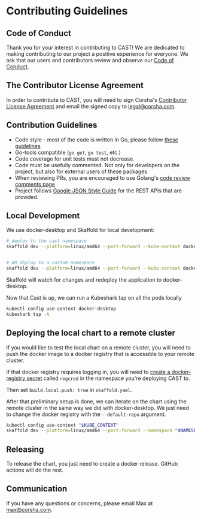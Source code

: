 # Contributing Guidelines

## Code of Conduct
Thank you for your interest in contributing to CAST! We are dedicated to making contributing to our project a positive experience for everyone. We ask that our users and contributors review and observe our [Code of Conduct](./CODE_OF_CONDUCT.md).

## The Contributor License Agreement
In order to contribute to CAST, you will need to sign Corsha's [Contributor License Agreement](./CLA.md) and email the signed copy to legal@corsha.com.

## Contribution Guidelines

* Code style - most of the code is written in Go, please follow [these guidelines](https://golang.org/doc/effective_go)
* Go-tools compatible (`go get`, `go test`, etc.)
* Code coverage for unit tests must not decrease.
* Code must be usefully commented. Not only for developers on the project, but also for external users of these packages
* When reviewing PRs, you are encouraged to use Golang's [code review comments page](https://github.com/golang/go/wiki/CodeReviewComments)
* Project follows [Google JSON Style Guide](https://google.github.io/styleguide/jsoncstyleguide.xml) for the REST APIs that are provided.

## Local Development

We use docker-desktop and Skaffold for local development:

```bash
# deploy to the cast namespace
skaffold dev --platform=linux/amd64 --port-forward --kube-context docker-desktop


# OR deploy to a custom namespace
skaffold dev --platform=linux/amd64 --port-forward --kube-context docker-desktop --namespace "<NS>"
```

Skaffold will watch for changes and redeploy the application to docker-desktop.

Now that Cast is up, we can run a Kubeshark tap on all the pods locally


```bash
kubectl config use-context docker-desktop
kubeshark tap -A
```

## Deploying the local chart to a remote cluster

If you would like to test the local chart on a remote cluster, you will need to push the docker image to a docker registry that is accessible to your remote cluster.

If that docker registry requires logging in, you will need to [create a docker-registry secret](https://kubernetes.io/docs/tasks/configure-pod-container/pull-image-private-registry/#registry-secret-existing-credentials) called `regcred` in the namespace you're deploying CAST to.

Then set ```build.local.push: true``` in ```skaffold.yaml```.

After that preliminary setup is done, we can iterate on the chart using the remote cluster in the same way we did with docker-desktop. We just need to change the docker registry with the `--default-repo` argument.

```bash
kubectl config use-context "$KUBE_CONTEXT"
skaffold dev --platform=linux/amd64 --port-forward --namespace "$NAMESPACE" --default-repo="$REPO"
```

## Releasing

To release the chart, you just need to create a docker release. GitHub actions will do the rest.

## Communication

If you have any questions or concerns, please email Max at max@corsha.com.



